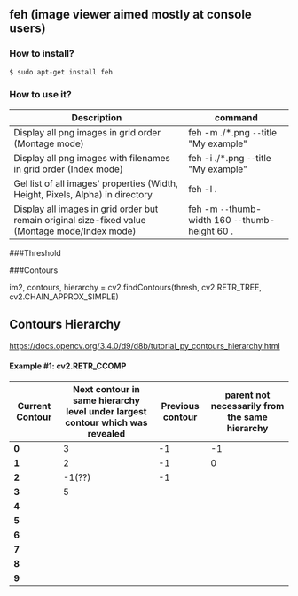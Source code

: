 <!--ts-->
<!--te-->


## feh (image viewer aimed mostly at console users)

### How to install?
```bash
$ sudo apt-get install feh
```

### How to use it?
Description | command
------------------------------------|-----
Display all png images in grid order (Montage mode)  | feh -m ./*.png `--`title "My example"
Display all png images with filenames in grid order  (Index mode) | feh -i ./*.png `--`title "My example"
Gel list of all images' properties (Width, Height, Pixels, Alpha) in directory | feh -l .
Display all images in grid order but remain original size-fixed value (Montage mode/Index mode) | feh -m `--`thumb-width 160 `--`thumb-height 60 .

###Threshold

###Contours


im2, contours, hierarchy = cv2.findContours(thresh, cv2.RETR_TREE, cv2.CHAIN_APPROX_SIMPLE)

## Contours Hierarchy


https://docs.opencv.org/3.4.0/d9/d8b/tutorial_py_contours_hierarchy.html


#### Example #1: cv2.RETR_CCOMP

Current Contour | Next contour in same hierarchy level under largest contour which was revealed | Previous contour | parent not necessarily from the same hierarchy |
----------------|--------------------------------------|------------------|-----------------------------------------------------|
**0**           |                    3                 |       -1         | -1                                                    |
**1**           |                    2                 |       -1         |  0                                                   |
**2**           |                    -1(??)            |       -1         |                                                     |
**3**           |                   5                  |                |                                                     |
**4**           |                                     |                |                                                     |
**5**           |                                     |                |                                                     |
**6**           |                                     |                |                                                     |
**7**           |                                     |                |                                                     |
**8**           |                                     |                |                                                     |
**9**           |                                     |                |                                                     |


